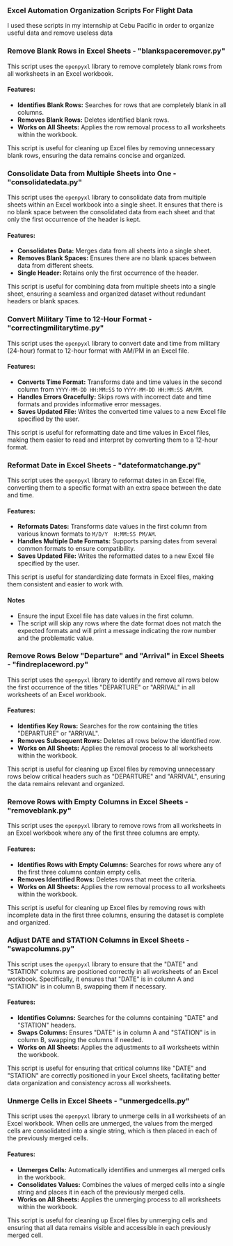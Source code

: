 ### Excel Automation Organization Scripts For Flight Data

I used these scripts in my internship at Cebu Pacific in order to organize useful data and remove useless data

### Remove Blank Rows in Excel Sheets - "blankspaceremover.py"

This script uses the `openpyxl` library to remove completely blank rows from all worksheets in an Excel workbook.

#### Features:
- **Identifies Blank Rows:** Searches for rows that are completely blank in all columns.
- **Removes Blank Rows:** Deletes identified blank rows.
- **Works on All Sheets:** Applies the row removal process to all worksheets within the workbook.

This script is useful for cleaning up Excel files by removing unnecessary blank rows, ensuring the data remains concise and organized.

### Consolidate Data from Multiple Sheets into One - "consolidatedata.py"

This script uses the `openpyxl` library to consolidate data from multiple sheets within an Excel workbook into a single sheet. It ensures that there is no blank space between the consolidated data from each sheet and that only the first occurrence of the header is kept.

#### Features:
- **Consolidates Data:** Merges data from all sheets into a single sheet.
- **Removes Blank Spaces:** Ensures there are no blank spaces between data from different sheets.
- **Single Header:** Retains only the first occurrence of the header.

This script is useful for combining data from multiple sheets into a single sheet, ensuring a seamless and organized dataset without redundant headers or blank spaces.

### Convert Military Time to 12-Hour Format - "correctingmilitarytime.py"

This script uses the `openpyxl` library to convert date and time from military (24-hour) format to 12-hour format with AM/PM in an Excel file.

#### Features:
- **Converts Time Format:** Transforms date and time values in the second column from `YYYY-MM-DD HH:MM:SS` to `YYYY-MM-DD HH:MM:SS AM/PM`.
- **Handles Errors Gracefully:** Skips rows with incorrect date and time formats and provides informative error messages.
- **Saves Updated File:** Writes the converted time values to a new Excel file specified by the user.

This script is useful for reformatting date and time values in Excel files, making them easier to read and interpret by converting them to a 12-hour format.

### Reformat Date in Excel Sheets - "dateformatchange.py"

This script uses the `openpyxl` library to reformat dates in an Excel file, converting them to a specific format with an extra space between the date and time.

#### Features:
- **Reformats Dates:** Transforms date values in the first column from various known formats to `M/D/Y  H:MM:SS PM/AM`.
- **Handles Multiple Date Formats:** Supports parsing dates from several common formats to ensure compatibility.
- **Saves Updated File:** Writes the reformatted dates to a new Excel file specified by the user.

This script is useful for standardizing date formats in Excel files, making them consistent and easier to work with.

#### Notes
- Ensure the input Excel file has date values in the first column.
- The script will skip any rows where the date format does not match the expected formats and will print a message indicating the row number and the problematic value.

### Remove Rows Below "Departure" and "Arrival" in Excel Sheets - "findreplaceword.py"

This script uses the `openpyxl` library to identify and remove all rows below the first occurrence of the titles "DEPARTURE" or "ARRIVAL" in all worksheets of an Excel workbook.

#### Features:
- **Identifies Key Rows:** Searches for the row containing the titles "DEPARTURE" or "ARRIVAL".
- **Removes Subsequent Rows:** Deletes all rows below the identified row.
- **Works on All Sheets:** Applies the removal process to all worksheets within the workbook.

This script is useful for cleaning up Excel files by removing unnecessary rows below critical headers such as "DEPARTURE" and "ARRIVAL", ensuring the data remains relevant and organized.

### Remove Rows with Empty Columns in Excel Sheets - "removeblank.py"

This script uses the `openpyxl` library to remove rows from all worksheets in an Excel workbook where any of the first three columns are empty.

#### Features:
- **Identifies Rows with Empty Columns:** Searches for rows where any of the first three columns contain empty cells.
- **Removes Identified Rows:** Deletes rows that meet the criteria.
- **Works on All Sheets:** Applies the row removal process to all worksheets within the workbook.

This script is useful for cleaning up Excel files by removing rows with incomplete data in the first three columns, ensuring the dataset is complete and organized.

### Adjust DATE and STATION Columns in Excel Sheets - "swapcolumns.py"

This script uses the `openpyxl` library to ensure that the "DATE" and "STATION" columns are positioned correctly in all worksheets of an Excel workbook. Specifically, it ensures that "DATE" is in column A and "STATION" is in column B, swapping them if necessary.

#### Features:
- **Identifies Columns:** Searches for the columns containing "DATE" and "STATION" headers.
- **Swaps Columns:** Ensures "DATE" is in column A and "STATION" is in column B, swapping the columns if needed.
- **Works on All Sheets:** Applies the adjustments to all worksheets within the workbook.

This script is useful for ensuring that critical columns like "DATE" and "STATION" are correctly positioned in your Excel sheets, facilitating better data organization and consistency across all worksheets.

### Unmerge Cells in Excel Sheets - "unmergedcells.py"

This script uses the `openpyxl` library to unmerge cells in all worksheets of an Excel workbook. When cells are unmerged, the values from the merged cells are consolidated into a single string, which is then placed in each of the previously merged cells.

#### Features:
- **Unmerges Cells:** Automatically identifies and unmerges all merged cells in the workbook.
- **Consolidates Values:** Combines the values of merged cells into a single string and places it in each of the previously merged cells.
- **Works on All Sheets:** Applies the unmerging process to all worksheets within the workbook.

This script is useful for cleaning up Excel files by unmerging cells and ensuring that all data remains visible and accessible in each previously merged cell.
